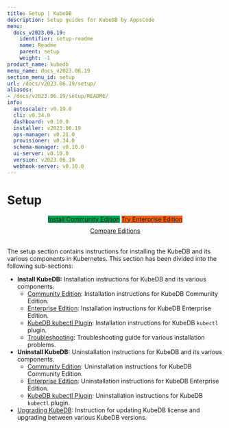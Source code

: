 ```yaml
---
title: Setup | KubeDB
description: Setup guides for KubeDB by AppsCode
menu:
  docs_v2023.06.19:
    identifier: setup-readme
    name: Readme
    parent: setup
    weight: -1
product_name: kubedb
menu_name: docs_v2023.06.19
section_menu_id: setup
url: /docs/v2023.06.19/setup/
aliases:
- /docs/v2023.06.19/setup/README/
info:
  autoscaler: v0.19.0
  cli: v0.34.0
  dashboard: v0.10.0
  installer: v2023.06.19
  ops-manager: v0.21.0
  provisioner: v0.34.0
  schema-manager: v0.10.0
  ui-server: v0.10.0
  version: v2023.06.19
  webhook-server: v0.10.0
---
```


# Setup

<div style="text-align: center;">
  <a class="button is-link is-medium is-active has-text-weight-normal" href="/docs/v2023.06.19/setup/install/community" style="background:#00A651; width: 18rem;">Install Community Edition</a>
  <a class="button is-info is-medium is-active has-text-weight-normal" href="/docs/v2023.06.19/setup/install/enterprise"  style="background:#FC6011; width: 18rem;">Try Enterprise Edition</a>
  <a style="margin-top: 10px; display: block;" href="https://kubedb.com/pricing/">Compare Editions</a>
</div>
<br>

The setup section contains instructions for installing the KubeDB and its various components in Kubernetes. This section has been divided into the following sub-sections:

- **Install KubeDB:** Installation instructions for KubeDB and its various components.
  - [Community Edition](/docs/v2023.06.19/setup/install/community): Installation instructions for KubeDB Community Edition.
  - [Enterprise Edition](/docs/v2023.06.19/setup/install/enterprise): Installation instructions for KubeDB Enterprise Edition.
  - [KubeDB kubectl Plugin](/docs/v2023.06.19/setup/install/kubectl_plugin): Installation instructions for KubeDB `kubectl` plugin.
  - [Troubleshooting](/docs/v2023.06.19/setup/install/troubleshoting): Troubleshooting guide for various installation problems.
- **Uninstall KubeDB:** Uninstallation instructions for KubeDB and its various components.
  - [Community Edition](/docs/v2023.06.19/setup/uninstall/community): Uninstallation instructions for KubeDB Community Edition.
  - [Enterprise Edition](/docs/v2023.06.19/setup/uninstall/enterprise): Uninstallation instructions for KubeDB Enterprise Edition.
  - [KubeDB kubectl Plugin](/docs/v2023.06.19/setup/uninstall/kubectl_plugin): Uninstallation instructions for KubeDB `kubectl` plugin.
- [Upgrading KubeDB](/docs/v2023.06.19/setup/upgrade/): Instruction for updating KubeDB license and upgrading between various KubeDB versions.
